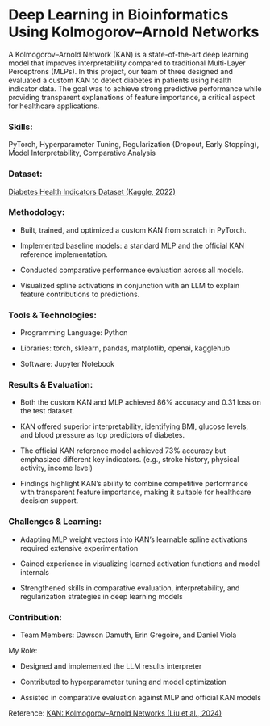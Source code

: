 # Deep Learning in Bioinformatics Using Kolmogorov–Arnold Networks

A Kolmogorov–Arnold Network (KAN) is a state-of-the-art deep learning model that improves interpretability compared to traditional Multi-Layer Perceptrons (MLPs). In this project, our team of three designed and evaluated a custom KAN to detect diabetes in patients using health indicator data. The goal was to achieve strong predictive performance while providing transparent explanations of feature importance, a critical aspect for healthcare applications.

### Skills:
PyTorch, Hyperparameter Tuning, Regularization (Dropout, Early Stopping), Model Interpretability, Comparative Analysis

### Dataset:
[Diabetes Health Indicators Dataset (Kaggle, 2022)](https://www.kaggle.com/datasets/alexteboul/diabetes-health-indicators-dataset)

### Methodology:

- Built, trained, and optimized a custom KAN from scratch in PyTorch.

- Implemented baseline models: a standard MLP and the official KAN reference implementation.

- Conducted comparative performance evaluation across all models.

- Visualized spline activations in conjunction with an LLM to explain feature contributions to predictions.

### Tools & Technologies:

- Programming Language: Python

- Libraries: torch, sklearn, pandas, matplotlib, openai, kagglehub

- Software: Jupyter Notebook
 
### Results & Evaluation:

- Both the custom KAN and MLP achieved 86% accuracy and 0.31 loss on the test dataset.

- KAN offered superior interpretability, identifying BMI, glucose levels, and blood pressure as top predictors of diabetes.

- The official KAN reference model achieved 73% accuracy but emphasized different key indicators. (e.g., stroke history, physical activity, income level)

- Findings highlight KAN’s ability to combine competitive performance with transparent feature importance, making it suitable for healthcare decision support.

### Challenges & Learning:

- Adapting MLP weight vectors into KAN’s learnable spline activations required extensive experimentation

- Gained experience in visualizing learned activation functions and model internals

- Strengthened skills in comparative evaluation, interpretability, and regularization strategies in deep learning models

### Contribution:

- Team Members: Dawson Damuth, Erin Gregoire, and Daniel Viola

My Role:

- Designed and implemented the LLM results interpreter

- Contributed to hyperparameter tuning and model optimization

- Assisted in comparative evaluation against MLP and official KAN models

Reference: [KAN: Kolmogorov–Arnold Networks (Liu et al., 2024)](https://arxiv.org/abs/2404.19756)
 
